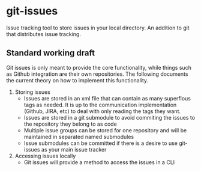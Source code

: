 # git-issues
Issue tracking tool to store issues in your local directory. An addition to git that distributes issue tracking.

## Standard working draft
Git issues is only meant to provide the core functionality, while things such as Github integration are their own
repositories. The following documents the current theory on how to implement this functionality.

1. Storing issues
	* Issues are stored in an xml file that can contain as many superflous tags as needed. It is up to the communication
implementation (Github, JIRA, etc) to deal with only reading the tags they want.
	* Issues are stored in a git submodule to avoid commiting the issues to the repository they belong to as code
	* Multiple issue groups can be stored for one repository and will be maintained in separated named submodules
	* Issue submodules can be committed if there is a desire to use git-issues as your main issue  tracker
2. Accessing issues locally
	* Git issues will provide a method to access the issues in a CLI
